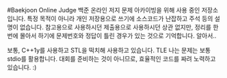 #Baekjoon Online Judge
백준 온라인 저지 문제 아카이빙을 위해 사용 중인 저장소입니다. 
특정 목적이 아니라 개인 저장용으로 쓰기에 소스코드가 난잡하고 주석 등의 설명이 없습니다.
참고용으로 사용하시던 제출용으로 사용하시던 상관 없지만, 정리를 한번에 몰아서 하기에 문제번호와 정답이 틀린 경우가 있는 것으로 기억합니다. 알아서..

보통, C++1y를 사용하고 STL을 떡치해 사용하고 있습니다. TLE 나는 문제는 보통 stdio를 활용합니다. 대회를 준비하는 것이 아니므로, 효율적인 코드를 짜려 노력하고 있습니다. :)
